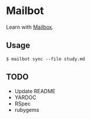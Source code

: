 # Mailbot

Learn with [Mailbox](http://www.mailboxapp.com/).

## Usage

```
$ mailbot sync --file study.md
```

## TODO

- Update README
- YARDOC
- RSpec
- rubygems